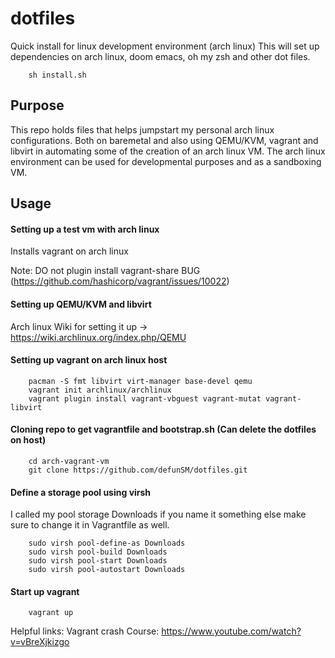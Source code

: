 # dotfiles
Quick install for linux development environment (arch linux)
This will set up dependencies on arch linux, doom emacs, oh my zsh and other dot files.

```
    sh install.sh
```

## Purpose

This repo holds files that helps jumpstart my personal arch linux configurations. 
Both on baremetal and also using QEMU/KVM, vagrant and libvirt in automating some of the creation of an arch linux VM.
The arch linux environment can be used for developmental purposes and as a sandboxing VM.

## Usage

#### Setting up a test vm with arch linux

Installs vagrant on arch linux

Note: DO not plugin install vagrant-share BUG (https://github.com/hashicorp/vagrant/issues/10022)

#### Setting up QEMU/KVM and libvirt

Arch linux Wiki for setting it up -> https://wiki.archlinux.org/index.php/QEMU

#### Setting up vagrant on arch linux host

```
    pacman -S fmt libvirt virt-manager base-devel qemu
    vagrant init archlinux/archlinux
    vagrant plugin install vagrant-vbguest vagrant-mutat vagrant-libvirt
```

#### Cloning repo to get vagrantfile and bootstrap.sh (Can delete the dotfiles on host)

```    
    cd arch-vagrant-vm
    git clone https://github.com/defunSM/dotfiles.git
```

#### Define a storage pool using virsh
I called my pool storage Downloads if you name it something else make sure to change it in Vagrantfile as well.

``` 
    sudo virsh pool-define-as Downloads
    sudo virsh pool-build Downloads
    sudo virsh pool-start Downloads
    sudo virsh pool-autostart Downloads
```

#### Start up vagrant

```    
    vagrant up
```

Helpful links:
Vagrant crash Course: https://www.youtube.com/watch?v=vBreXjkizgo

